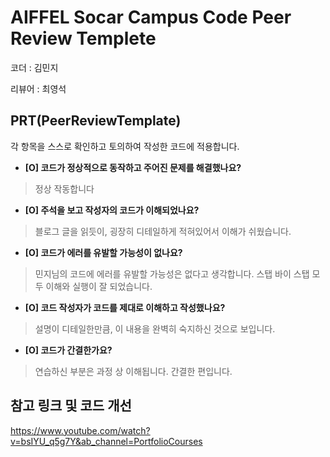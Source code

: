 # AIFFEL Socar Campus Code Peer Review Templete

코더 : 김민지

리뷰어 : 최영석

## PRT(PeerReviewTemplate)

각 항목을 스스로 확인하고 토의하여 작성한 코드에 적용합니다.

- **[O] 코드가 정상적으로 동작하고 주어진 문제를 해결했나요?**

>정상 작동합니다
> 
- **[O] 주석을 보고 작성자의 코드가 이해되었나요?**

>블로그 글을 읽듯이, 굉장히 디테일하게 적혀있어서 이해가 쉬웠습니다.
> 
- **[O] 코드가 에러를 유발할 가능성이 없나요?**

>민지님의 코드에 에러를 유발할 가능성은 없다고 생각합니다. 스탭 바이 스탭 모두 이해와 실행이 잘 되었습니다.
> 
- **[O] 코드 작성자가 코드를 제대로 이해하고 작성했나요?**

> 설명이 디테일한만큼, 이 내용을 완벽히 숙지하신 것으로 보입니다. 
> 
- **[O] 코드가 간결한가요?**

> 연습하신 부분은 과정 상 이해됩니다. 간결한 편입니다. 
> 

## 참고 링크 및 코드 개선
https://www.youtube.com/watch?v=bsIYU_q5g7Y&ab_channel=PortfolioCourses